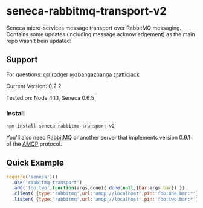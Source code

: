 seneca-rabbitmq-transport-v2
======================

Seneca micro-services message transport over RabbitMQ messaging.
Contains some updates (including message acknowledgement) as the main repo wasn't bein updated!


## Support

For questions:
[@rjrodger](http://twitter.com/rjrodger)
[@zbangazbanga](http://twitter.com/zbangazbanga)
[@atticjack](http://twitter.com/atticjack)

Current Version: 0.2.2

Tested on: Node 4.1.1, Seneca 0.6.5


### Install

```sh
npm install seneca-rabbitmq-transport-v2
```

You'll also need [RabbitMQ](http://www.rabbitmq.com) or another server that
implements version 0.9.1+ of the [AMQP](http://www.amqp.org) protocol.


## Quick Example

```js
require('seneca')()
  .use('rabbitmq-transport')
  .add('foo:two',function(args,done){ done(null,{bar:args.bar}) })
  .client( {type:'rabbitmq',url:'amqp://localhost',pin:'foo:one,bar:*'} )
  .listen( {type:'rabbitmq',url:'amqp://localhost',pin:'foo:two,bar:*'} )
```






